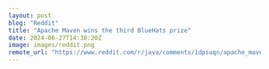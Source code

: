 ```yaml
---
layout: post
blog: "Reddit"
title: "Apache Maven wins the third BlueHats prize"
date: 2024-06-27T14:38:20Z
image: images/reddit.png
remote_url: "https://www.reddit.com/r/java/comments/1dpsuqn/apache_maven_wins_the_third_bluehats_prize/"
---
```

